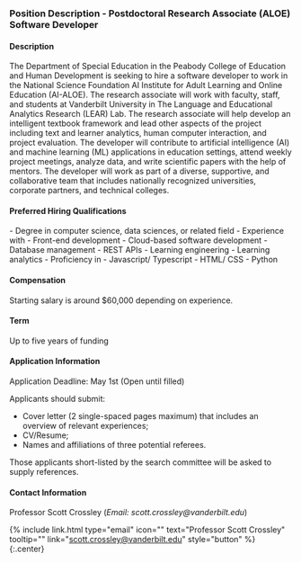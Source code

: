 <h3>Position Description - Postdoctoral Research Associate (ALOE) Software Developer</h3>

<h4>Description</h4> 

The Department of Special Education in the Peabody College of Education and Human Development is seeking to hire a software developer to work in the National Science Foundation AI Institute for Adult Learning and Online Education (AI-ALOE). The research associate will work with faculty, staff, and students at Vanderbilt University in The Language and Educational Analytics Research (LEAR) Lab. The research associate will help develop an intelligent textbook framework and lead other aspects of the project including text and learner analytics, human computer interaction, and project evaluation. The developer will contribute to artificial intelligence (AI) and machine learning (ML) applications in education settings, attend weekly project meetings, analyze data, and write scientific papers with the help of mentors. The developer will work as part of a diverse, supportive, and collaborative team that includes nationally recognized universities, corporate partners, and technical colleges.

<h4>Preferred Hiring Qualifications</h4> 
- Degree in computer science, data sciences, or related field
- Experience with
  - Front-end development
  - Cloud-based software development
  - Database management
  - REST APIs
  - Learning engineering
  - Learning analytics
- Proficiency in
  - Javascript/ Typescript
  - HTML/ CSS
  - Python

<h4>Compensation</h4>
Starting salary is around $60,000 depending on experience.


<h4>Term</h4> 
Up to five years of funding


<h4>Application Information</h4> 

Application Deadline: May 1st (Open until filled)

Applicants should submit:
- Cover letter (2 single-spaced pages maximum) that includes an overview of relevant experiences;
- CV/Resume;
- Names and affiliations of three potential referees. 

Those applicants short-listed by the search committee will be asked to supply references.

<h4>Contact Information</h4>

Professor Scott Crossley (_Email: scott.crossley@vanderbilt.edu_)

{%
  include link.html
  type="email"
  icon=""
  text="Professor Scott Crossley"
  tooltip=""
  link="scott.crossley@vanderbilt.edu"
  style="button"
%}
{:.center}
